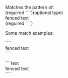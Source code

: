 Matches the pattern of:  
(reguired &#96;&#96;&#96;&#96;)(optional type)  
fenced text  
(reguired &#96;&#96;&#96;&#96;)

Some match examples:

&#96;&#96;&#96;&#96;  
fenced text  
&#96;&#96;&#96;&#96;

&#96;&#96;&#96;&#96;text  
fenced text  
&#96;&#96;&#96;&#96;  
